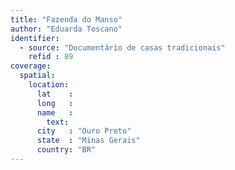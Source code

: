 ```yaml
---
title: "Fazenda do Manso"
author: "Eduarda Toscano"
identifier:
  - source: "Documentário de casas tradicionais"
    refid : 89
coverage:
  spatial:
    location:
      lat    :
      long   :
      name   :
        text:
      city   : "Ouro Preto"
      state  : "Minas Gerais"
      country: "BR"
---
```


